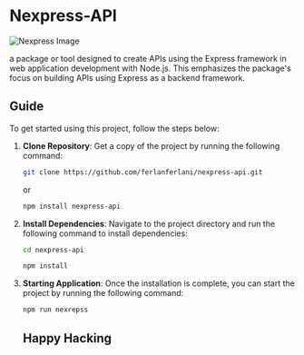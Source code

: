 # Nexpress-API

![Nexpress Image](https://imgur.com/a/DfzHUV9)

a package or tool designed to create APIs using the Express framework in web application development with Node.js. This emphasizes the package's focus on building APIs using Express as a backend framework.

## Guide

To get started using this project, follow the steps below:

1. **Clone Repository**:
   Get a copy of the project by running the following command:

   ```bash
   git clone https://github.com/ferlanferlani/nexpress-api.git
   ```

   or

   ```bash
   npm install nexpress-api
   ```

2. **Install Dependencies**:
   Navigate to the project directory and run the following command to install dependencies:

   ```bash
   cd nexpress-api
   ```

   ```bash
   npm install
   ```

3. **Starting Application**:
   Once the installation is complete, you can start the project by running the following command:

   ```bash
   npm run nexrepss
   ```

   ## Happy Hacking
